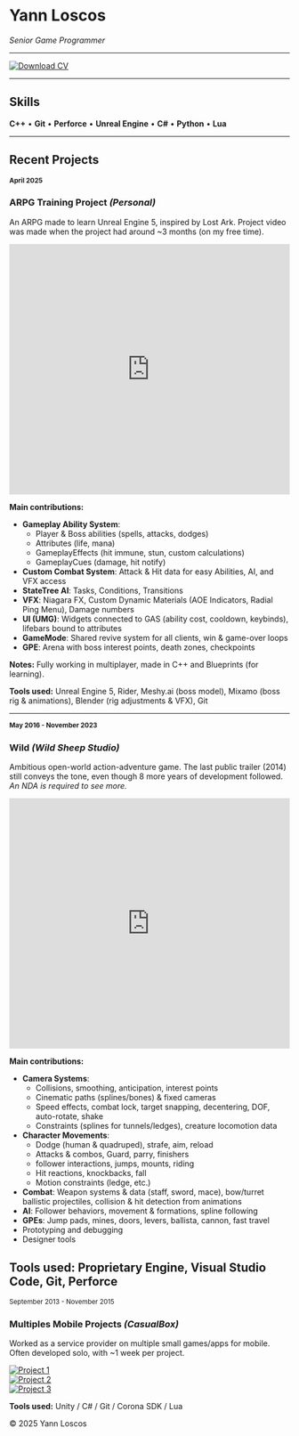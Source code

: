 # Yann Loscos  
*Senior Game Programmer*

---

[![Download CV](https://img.shields.io/badge/📄_Download_My_CV-blue?style=for-the-badge)](https://github.com/YannLoscos/portfolio/raw/main/assets/cv/Yann_LOSCOS_GPP_CV_2025.pdf)

---
## Skills  
**C++** • **Git** • **Perforce** • **Unreal Engine** • **C#** • **Python** • **Lua**

---

## Recent Projects  

<sub>**April 2025**</sub>
### ARPG Training Project *(Personal)*

An ARPG made to learn Unreal Engine 5, inspired by Lost Ark.
Project video was made when the project had around ~3 months (on my free time).  

<iframe width="100%" height="450" src="https://www.youtube.com/embed/uxbrGdauHEE" frameborder="0" allowfullscreen></iframe>  

**Main contributions:**  
- **Gameplay Ability System**:  
  - Player & Boss abilities (spells, attacks, dodges)  
  - Attributes (life, mana)  
  - GameplayEffects (hit immune, stun, custom calculations)  
  - GameplayCues (damage, hit notify)  
- **Custom Combat System**: Attack & Hit data for easy Abilities, AI, and VFX access  
- **StateTree AI**: Tasks, Conditions, Transitions  
- **VFX**: Niagara FX, Custom Dynamic Materials (AOE Indicators, Radial Ping Menu), Damage numbers
- **UI (UMG)**: Widgets connected to GAS (ability cost, cooldown, keybinds), lifebars bound to attributes  
- **GameMode**: Shared revive system for all clients, win & game-over loops  
- **GPE**: Arena with boss interest points, death zones, checkpoints  

**Notes:** Fully working in multiplayer, made in C++ and Blueprints (for learning).  

**Tools used:** Unreal Engine 5, Rider, Meshy.ai (boss model), Mixamo (boss rig & animations), Blender (rig adjustments & VFX), Git  

---

<sub>**May 2016 - November 2023**</sub>
### Wild *(Wild Sheep Studio)*
Ambitious open-world action-adventure game. The last public trailer (2014) still conveys the tone, even though 8 more years of development followed.
*An NDA is required to see more.*

<iframe width="100%" height="450" src="https://www.youtube.com/embed/JZwCLfTvmXo" frameborder="0" allowfullscreen></iframe>  

**Main contributions:**  
- **Camera Systems**:  
  - Collisions, smoothing, anticipation, interest points  
  - Cinematic paths (splines/bones) & fixed cameras  
  - Speed effects, combat lock, target snapping, decentering, DOF, auto-rotate, shake  
  - Constraints (splines for tunnels/ledges), creature locomotion data  
- **Character Movements**:  
  - Dodge (human & quadruped), strafe, aim, reload
  - Attacks & combos, Guard, parry, finishers
  - follower interactions, jumps, mounts, riding
  - Hit reactions, knockbacks, fall  
  - Motion constraints (ledge, etc.)  
- **Combat**: Weapon systems & data (staff, sword, mace), bow/turret ballistic projectiles, collision & hit detection from animations  
- **AI**: Follower behaviors, movement & formations, spline following  
- **GPEs**: Jump pads, mines, doors, levers, ballista, cannon, fast travel  
- Prototyping and debugging  
- Designer tools  
   
**Tools used:** Proprietary Engine, Visual Studio Code, Git, Perforce 
---

<sub>September 2013 - November 2015</sub>
### Multiples Mobile Projects *(CasualBox)*

Worked as a service provider on multiple small games/apps for mobile.  
Often developed solo, with ~1 week per project.  

[![Project 1](https://img.youtube.com/vi/GwcrrssmkgA/0.jpg)](https://www.youtube.com/watch?v=GwcrrssmkgA)  
[![Project 2](https://img.youtube.com/vi/UjGP6I_gu2U/0.jpg)](https://www.youtube.com/watch?v=UjGP6I_gu2U)  
[![Project 3](https://img.youtube.com/vi/WHzWvo5O8WY/0.jpg)](https://www.youtube.com/watch?v=WHzWvo5O8WY)
 
**Tools used:** Unity / C# / Git / Corona SDK / Lua

© 2025 Yann Loscos
